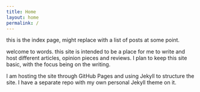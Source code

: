 ```yaml
---
title: Home
layout: home
permalink: /
---
```


this is the index page, might replace with a list of posts at some point.

welcome to words. this site is intended to be a place for me to write and host different articles, opinion pieces and reviews. I plan to keep this site basic, with the focus being on the writing.

I am hosting the site through GitHub Pages and using Jekyll to structure the site. I have a separate repo with my own personal Jekyll theme on it.
